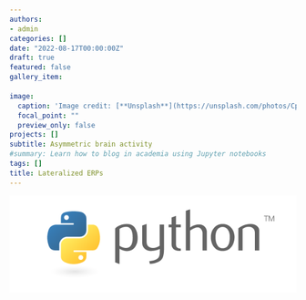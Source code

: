 ```yaml
---
authors:
- admin
categories: []
date: "2022-08-17T00:00:00Z"
draft: true
featured: false
gallery_item:

image:
  caption: 'Image credit: [**Unsplash**](https://unsplash.com/photos/CpkOjOcXdUY)'
  focal_point: ""
  preview_only: false
projects: []
subtitle: Asymmetric brain activity
#summary: Learn how to blog in academia using Jupyter notebooks
tags: []
title: Lateralized ERPs
---
```




![png](./academia_0_0.png)






